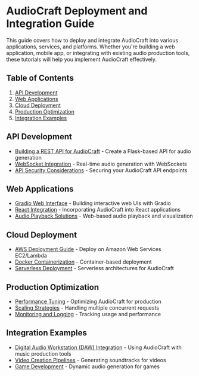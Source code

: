 # AudioCraft Deployment and Integration Guide

This guide covers how to deploy and integrate AudioCraft into various applications, services, and platforms. Whether you're building a web application, mobile app, or integrating with existing audio production tools, these tutorials will help you implement AudioCraft effectively.

## Table of Contents

1. [API Development](#api-development)
2. [Web Applications](#web-applications)
3. [Cloud Deployment](#cloud-deployment)
4. [Production Optimization](#production-optimization)
5. [Integration Examples](#integration-examples)

## API Development

- [Building a REST API for AudioCraft](rest_api.md) - Create a Flask-based API for audio generation
- [WebSocket Integration](websocket_integration.md) - Real-time audio generation with WebSockets
- [API Security Considerations](api_security.md) - Securing your AudioCraft API endpoints

## Web Applications

- [Gradio Web Interface](gradio_interface.md) - Building interactive web UIs with Gradio
- [React Integration](react_integration.md) - Incorporating AudioCraft into React applications
- [Audio Playback Solutions](audio_playback.md) - Web-based audio playback and visualization

## Cloud Deployment

- [AWS Deployment Guide](aws_deployment.md) - Deploy on Amazon Web Services EC2/Lambda
- [Docker Containerization](docker_containerization.md) - Container-based deployment
- [Serverless Deployment](serverless_deployment.md) - Serverless architectures for AudioCraft

## Production Optimization

- [Performance Tuning](performance_tuning.md) - Optimizing AudioCraft for production
- [Scaling Strategies](scaling_strategies.md) - Handling multiple concurrent requests
- [Monitoring and Logging](monitoring_logging.md) - Tracking usage and performance

## Integration Examples

- [Digital Audio Workstation (DAW) Integration](daw_integration.md) - Using AudioCraft with music production tools
- [Video Creation Pipelines](video_integration.md) - Generating soundtracks for videos
- [Game Development](game_integration.md) - Dynamic audio generation for games